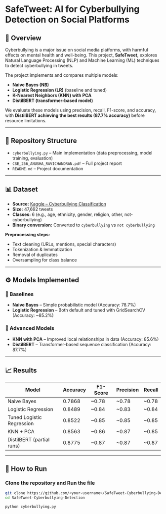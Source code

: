 # SafeTweet: AI for Cyberbullying Detection on Social Platforms  

## 📌 Overview  
Cyberbullying is a major issue on social media platforms, with harmful effects on mental health and well-being. This project, **SafeTweet**, explores Natural Language Processing (NLP) and Machine Learning (ML) techniques to detect cyberbullying in tweets.  

The project implements and compares multiple models:  
- **Naive Bayes (NB)**  
- **Logistic Regression (LR)** (baseline and tuned)  
- **K-Nearest Neighbors (KNN) with PCA**  
- **DistilBERT (transformer-based model)**  

We evaluate these models using precision, recall, F1-score, and accuracy, with **DistilBERT achieving the best results (87.7% accuracy)** before resource limitations.  

---

## 📂 Repository Structure  
- `cyberbullying.py` – Main implementation (data preprocessing, model training, evaluation)  
- `CSE_256_ANUSHA_RAVICHANDRAN.pdf` – Full project report  
- `README.md` – Project documentation  


---

## 📊 Dataset  
- **Source:** [Kaggle – Cyberbullying Classification](https://www.kaggle.com)  
- **Size:** 47,692 tweets  
- **Classes:** 6 (e.g., age, ethnicity, gender, religion, other, not-cyberbullying)  
- **Binary conversion:** Converted to `cyberbullying` vs `not cyberbullying`  

**Preprocessing steps:**  
- Text cleaning (URLs, mentions, special characters)  
- Tokenization & lemmatization  
- Removal of duplicates  
- Oversampling for class balance  

---

## ⚙️ Models Implemented  

### 🔹 Baselines  
- **Naive Bayes** – Simple probabilistic model (Accuracy: 78.7%)  
- **Logistic Regression** – Both default and tuned with GridSearchCV (Accuracy: ~85.2%)  

### 🔹 Advanced Models  
- **KNN with PCA** – Improved local relationships in data (Accuracy: 85.6%)  
- **DistilBERT** – Transformer-based sequence classification (Accuracy: 87.7%)  

---

## 📈 Results  

| Model                      | Accuracy | F1-Score | Precision | Recall |
|-----------------------------|----------|----------|-----------|--------|
| Naive Bayes                 | 0.7868   | ~0.78    | ~0.78     | ~0.78  |
| Logistic Regression         | 0.8489   | ~0.84    | ~0.83     | ~0.84  |
| Tuned Logistic Regression   | 0.8522   | ~0.85    | ~0.85     | ~0.85  |
| KNN + PCA                   | 0.8563   | ~0.86    | ~0.87     | ~0.85  |
| DistilBERT (partial runs)   | 0.8775   | ~0.87    | ~0.87     | ~0.87  |

---

## 🚀 How to Run  

### Clone the repository and Run the file
```bash
git clone https://github.com/<your-username>/SafeTweet-Cyberbullying-Detection.git
cd SafeTweet-Cyberbullying-Detection

python cyberbullying.py

